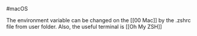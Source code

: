 #macOS 

The environment variable can be changed on the [[00 Mac]] by the .zshrc file from user folder.
Also, the useful terminal is [[Oh My ZSH]]